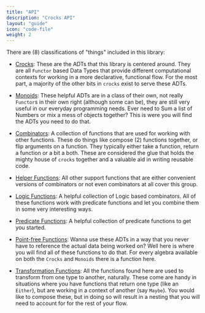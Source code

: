 ```yaml
---
title: "API"
description: "Crocks API"
layout: "guide"
icon: "code-file"
weight: 2
---
```


There are (8) classifications of "things" included in this library:

* [Crocks](crocks.html): These are the ADTs that this library is centered around.
They are all `Functor` based Data Types that provide different computational
contexts for working in a more declarative, functional flow. For the most part,
a majority of the other bits in `crocks` exist to serve these ADTs.

* [Monoids](monoids.html): These helpful ADTs are in a class of their own, not
really `Functor`s in their own right (although some can be), they are still very
useful in our everyday programming needs. Ever need to Sum a list of Numbers or
mix a mess of objects together? This is were you will find the ADTs you need to
do that.

* [Combinators](combinators.html): A collection of functions that are used for
working with other functions. These do things like compose (2) functions
together, or flip arguments on a function. They typically either take a
function, return a function or a bit a both. These are considered the glue that
holds the mighty house of `crocks` together and a valuable aid in writing
reusable code.

* [Helper Functions](helpers.html): All other support functions that are
either convenient versions of combinators or not even combinators at all cover
this group.

* [Logic Functions](logic-functions.html): A helpful collection of Logic based
combinators. All of these functions work with predicate functions and let you
combine them in some very interesting ways.

* [Predicate Functions](predicate-functions.html): A helpful collection of predicate
functions to get you started.

* [Point-free Functions](pointfree-functions.html): Wanna use these ADTs in a way
that you never have to reference the actual data being worked on? Well here is
where you will find all of these functions to do that. For every algebra
available on both the `Crocks` and `Monoids` there is a function here.

* [Transformation Functions](transformation-functions.html): All the functions found
here are used to transform from one type to another, naturally. These come are
handy in situations where you have functions that return one type (like an
`Either`), but are working in a context of another (say `Maybe`). You would
like to compose these, but in doing so will result in a nesting that you will
need to account for for the rest of your flow.
